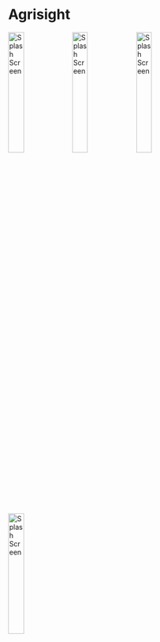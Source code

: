 # Agrisight

<img src="https://i.imgur.com/zHuUuCJ.jpeg" height="25%" width="25%" alt="Splash Screen"/> <img src="https://i.imgur.com/OrLHzln.jpeg" height="25%" width="25%" alt="Splash Screen"/> <img src="https://i.imgur.com/xKcL8FM.jpeg" height="25%" width="25%" alt="Splash Screen"/> <img src="https://i.imgur.com/yuiZg4R.jpeg" height="25%" width="25%" alt="Splash Screen"/>
